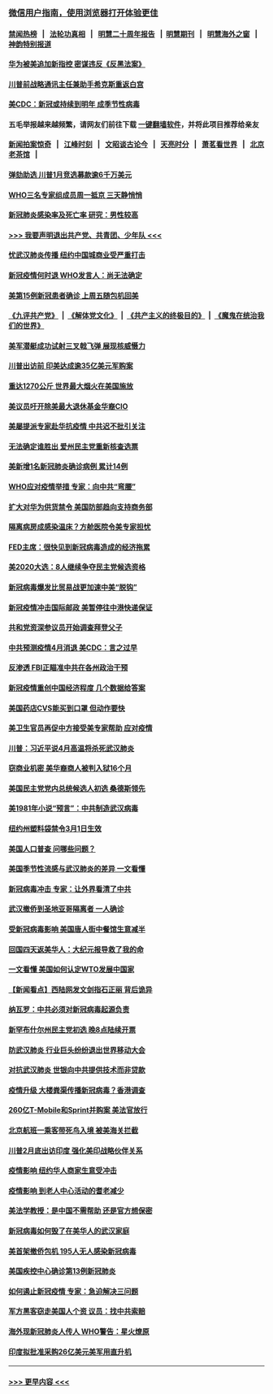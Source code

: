 ### [微信用户指南，使用浏览器打开体验更佳](https://github.com/gfw-breaker/banned-news1/blob/master/indexes/wechat-guide.md?t=0)
#### [禁闻热榜](热点新闻.md?t=0)  &nbsp;&nbsp;|&nbsp;&nbsp; [法轮功真相](https://github.com/gfw-breaker/truth/blob/master/README.md?t=0) &nbsp;&nbsp;|&nbsp;&nbsp; [明慧二十周年报告](https://github.com/gfw-breaker/mh-reports/blob/master/README.md?t=0) &nbsp;&nbsp;|&nbsp;&nbsp;[明慧期刊](https://github.com/gfw-breaker/mh-qikan) &nbsp;&nbsp;|&nbsp;&nbsp; [明慧海外之窗](https://github.com/gfw-breaker/mh-news/blob/master/README.md?t=0) &nbsp;&nbsp;|&nbsp;&nbsp; [神韵特别报道](https://github.com/gfw-breaker/mh-news/blob/master/shenyun.md?t=0)
#### [华为被美追加新指控 密谋违反《反黑法案》](../pages/nsc412/n11867191.md?t=02140633) 
#### [川普前战略通讯主任兼助手希克斯重返白宫](../pages/nsc412/n11867104.md?t=02140633) 
#### [美CDC：新冠或持续到明年 成季节性病毒](../pages/nsc412/n11867279.md?t=02140633) 
#### 五毛举报越来越频繁，请网友们前往下载 [一键翻墙软件](https://github.com/gfw-breaker/ssr-accounts)，并将此项目推荐给亲友
#### [新闻拍案惊奇](https://github.com/gfw-breaker/banned-news1/blob/master/pages/link4.md) &nbsp;&nbsp;|&nbsp;&nbsp; [江峰时刻](https://github.com/gfw-breaker/banned-news1/blob/master/pages/link4.md) &nbsp;&nbsp;|&nbsp;&nbsp; [文昭谈古论今](https://github.com/gfw-breaker/banned-news1/blob/master/pages/link4.md) &nbsp;&nbsp;|&nbsp;&nbsp; [天亮时分](https://github.com/gfw-breaker/banned-news1/blob/master/pages/link4.md) &nbsp;&nbsp;|&nbsp;&nbsp; [萧茗看世界](https://github.com/gfw-breaker/banned-news1/blob/master/pages/link4.md) &nbsp;&nbsp;|&nbsp;&nbsp; [北京老茶馆](https://github.com/gfw-breaker/banned-news1/blob/master/pages/link4.md) &nbsp;&nbsp;|&nbsp;&nbsp; 
#### [弹劾助选 川普1月竞选募款逾6千万美元](../pages/nsc412/n11866950.md?t=02140633) 
#### [WHO三名专家组成员周一抵京 三天静悄悄](../pages/nsc412/n11866947.md?t=02140633) 
#### [新冠肺炎感染率及死亡率 研究：男性较高](../pages/nsc412/n11866956.md?t=02140633) 
#### [>>> 我要声明退出共产党、共青团、少年队 <<<](https://github.com/begood0513/goodnews/blob/master/quit/letter.md) 
#### [忧武汉肺炎传播 纽约中国城商业受严重打击](../pages/nsc412/n11866902.md?t=02140633) 
#### [新冠疫情何时退 WHO发言人：尚无法确定](../pages/nsc412/n11866864.md?t=02140633) 
#### [美第15例新冠患者确诊 上周五随包机回美](../pages/nsc412/n11866852.md?t=02140633) 
#### [《九评共产党》](https://github.com/begood0513/9ping.md/blob/master/README.md) &nbsp;|&nbsp; [《解体党文化》](../../../../jtdwh.md/blob/master/README.md)  &nbsp;|&nbsp; [《共产主义的终极目的》](../../../../gczydzjmd.md/blob/master/README.md) &nbsp;|&nbsp; [《魔鬼在统治我们的世界》](../../../../mgztzwmdsj.md/blob/master/README.md) 
#### [美军潜艇成功试射三叉戟飞弹 展现核威慑力](../pages/nsc412/n11866046.md?t=02140633) 
#### [川普出访前 印美达成逾35亿美元军购案](../pages/nsc412/n11865444.md?t=02140633) 
#### [重达1270公斤 世界最大烟火在美国施放](../pages/nsc412/n11865198.md?t=02140633) 
#### [美议员吁开除美最大退休基金华裔CIO](../pages/nsc412/n11865230.md?t=02140633) 
#### [美屡提派专家赴华抗疫情 中共迟不批引关注](../pages/nsc412/n11864719.md?t=02140633) 
#### [无法确定谁胜出 爱州民主党重新核查选票](../pages/nsc412/n11864830.md?t=02140633) 
#### [美新增1名新冠肺炎确诊病例 累计14例](../pages/nsc412/n11864893.md?t=02140633) 
#### [WHO应对疫情举措 专家：向中共“弯腰”](../pages/nsc412/n11864727.md?t=02140633) 
#### [扩大对华为供货禁令 美国防部趋向支持商务部](../pages/nsc412/n11864773.md?t=02140633) 
#### [隔离病房成感染温床？方舱医院令美专家担忧](../pages/nsc412/n11864575.md?t=02140633) 
#### [FED主席：很快见到新冠病毒造成的经济拖累](../pages/nsc412/n11864507.md?t=02140633) 
#### [美2020大选：8人继续争夺民主党候选资格](../pages/nsc412/n11864327.md?t=02140633) 
#### [新冠病毒爆发比贸易战更加速中美“脱钩”](../pages/nsc412/n11864470.md?t=02140633) 
#### [新冠疫情冲击国际邮政 美暂停往中港快递保证](../pages/nsc412/n11864207.md?t=02140633) 
#### [共和党资深参议员开始调查拜登父子](../pages/nsc412/n11863984.md?t=02140633) 
#### [中共预测疫情4月消退 美CDC：言之过早](../pages/nsc412/n11864310.md?t=02140633) 
#### [反渗透 FBI正瞄准中共在各州政治干预](../pages/nsc412/n11864300.md?t=02140633) 
#### [新冠疫情重创中国经济程度 几个数据给答案](../pages/nsc412/n11864203.md?t=02140633) 
#### [美国药店CVS能买到口罩 但动作要快](../pages/nsc412/n11862438.md?t=02140633) 
#### [美卫生官员再促中方接受美专家帮助 应对疫情](../pages/nsc412/n11864043.md?t=02140633) 
#### [川普：习近平说4月高温将杀死武汉肺炎](../pages/nsc412/n11860814.md?t=02140633) 
#### [窃商业机密 美华裔商人被判入狱16个月](../pages/nsc412/n11863911.md?t=02140633) 
#### [美国民主党党内总统候选人初选 桑德斯领先](../pages/nsc412/n11863475.md?t=02140633) 
#### [美1981年小说“预言”：中共制造武汉病毒](../pages/nsc412/n11863306.md?t=02140633) 
#### [纽约州塑料袋禁令3月1日生效](../pages/nsc412/n11862832.md?t=02140633) 
#### [美国人口普查  问哪些问题？](../pages/nsc412/n11862808.md?t=02140633) 
#### [美国季节性流感与武汉肺炎的差异 一文看懂](../pages/nsc412/n11862428.md?t=02140633) 
#### [新冠病毒冲击 专家：让外界看清了中共](../pages/nsc412/n11862280.md?t=02140633) 
#### [武汉撤侨到圣地亚哥隔离者 一人确诊](../pages/nsc412/n11862460.md?t=02140633) 
#### [受新冠病毒影响 美国唐人街中餐馆生意减半](../pages/nsc412/n11861940.md?t=02140633) 
#### [回国四天返美华人：大纪元报导救了我的命](../pages/nsc412/n11862181.md?t=02140633) 
#### [一文看懂 美国如何认定WTO发展中国家](../pages/nsc412/n11862051.md?t=02140633) 
#### [【新闻看点】西陆网发文剑指石正丽 背后诡异](../pages/nsc412/n11861792.md?t=02140633) 
#### [纳瓦罗：中共必须对新冠病毒起源负责](../pages/nsc412/n11861810.md?t=02140633) 
#### [新罕布什尔州民主党初选 晚8点陆续开票](../pages/nsc412/n11861872.md?t=02140633) 
#### [防武汉肺炎 行业巨头纷纷退出世界移动大会](../pages/nsc412/n11861795.md?t=02140633) 
#### [对抗武汉肺炎 世银向中共提供技术而非贷款](../pages/nsc412/n11861652.md?t=02140633) 
#### [疫情升级 大楼粪渠传播新冠病毒？香港调查](../pages/nsc412/n11861556.md?t=02140633) 
#### [260亿T-Mobile和Sprint并购案 美法官放行](../pages/nsc412/n11861511.md?t=02140633) 
#### [北京航班一乘客带死鸟入境 被美海关拦截](../pages/nsc412/n11861317.md?t=02140633) 
#### [川普2月底出访印度 强化美印战略伙伴关系](../pages/nsc412/n11860557.md?t=02140633) 
#### [疫情影响  纽约华人商家生意受冲击](../pages/nsc412/n11860284.md?t=02140633) 
#### [疫情影响  到老人中心活动的耆老减少](../pages/nsc412/n11860199.md?t=02140633) 
#### [美法学教授：是中国不需帮助 还是官方想保密](../pages/nsc412/n11859492.md?t=02140633) 
#### [新冠病毒如何毁了在美华人的武汉家庭](../pages/nsc412/n11859524.md?t=02140633) 
#### [美首架撤侨包机 195人无人感染新冠病毒](../pages/nsc412/n11859908.md?t=02140633) 
#### [美国疾控中心确诊第13例新冠肺炎](../pages/nsc412/n11859966.md?t=02140633) 
#### [如何遏止新冠疫情 专家：急迫解决三问题](../pages/nsc412/n11859685.md?t=02140633) 
#### [军方黑客窃走美国人个资 议员：找中共索赔](../pages/nsc412/n11859371.md?t=02140633) 
#### [海外现新冠肺炎人传人 WHO警告：星火燎原](../pages/nsc412/n11859252.md?t=02140633) 
#### [印度拟批准采购26亿美元美军用直升机](../pages/nsc412/n11859143.md?t=02140633) 

----
#### [ >>> 更早内容 <<< ](../indexes/nsc412-earlier.md)
